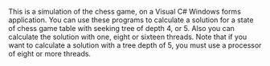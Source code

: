 
This is a simulation of the chess game, on a Visual C# Windows forms application. You can use these programs to calculate a solution for a state of chess game table with seeking tree of depth 4, or 5.
Also you can calculate the solution with one, eight or sixteen threads.
Note that if you want to calculate a solution with a tree depth of 5, you must use a processor of eight or more threads.
